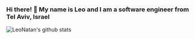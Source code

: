 ### Hi there! 👋 My name is Leo and I am a software engineer from Tel Aviv, Israel

![LeoNatan's github stats](https://github-readme-stats.vercel.app/api?username=LeoNatan&count_private=true&include_all_commits=true&show_icons=true&theme=merko)

<!--
**LeoNatan/LeoNatan** is a ✨ _special_ ✨ repository because its `README.md` (this file) appears on your GitHub profile.

Here are some ideas to get you started:

- 🔭 I’m currently working on ...
- 🌱 I’m currently learning ...
- 👯 I’m looking to collaborate on ...
- 🤔 I’m looking for help with ...
- 💬 Ask me about ...
- 📫 How to reach me: ...
- 😄 Pronouns: ...
- ⚡ Fun fact: ...
-->
